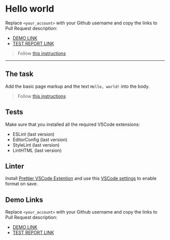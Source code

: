 # Hello world

Replace `<your_account>` with your Github username and copy the links to Pull Request description:
- [DEMO LINK](https://Polovina333.github.io/layout_hello-world/)
- [TEST REPORT LINK](https://Polovina333.github.io/layout_hello-world/report/html_report/)

> Follow [this instructions](https://mate-academy.github.io/lanyout_task-guideline/#how-to-solve-the-layout-tasks-on-github)
___

## The task

Add the basic page markup and the text `Hello, world!` into the body.

> Follow [this instructions](https://mate-academy.github.io/layout_task-guideline/#how-to-solve-the-layout-tasks-on-github)

## Tests

Make sure that you installed all the required VSCode extensions:

- ESLint (last version)
- EditorConfig (last version)
- StyleLint (last version)
- LintHTML (last version)

## Linter

Install [Prettier VSCode Extention](https://marketplace.visualstudio.com/items?itemName=esbenp.prettier-vscode)
and use this [VSCode settings](https://mate-academy.github.io/fe-program/tools/vscode/settings.json) to enable format on save.

## Demo Links

Replace `<your_account>` with your Github username and copy the links to Pull Request description:
- [DEMO LINK](https://<your_account>.github.io/layout_hello-world/)
- [TEST REPORT LINK](https://<your_account>.github.io/layout_hello-world/report/html_report/)
